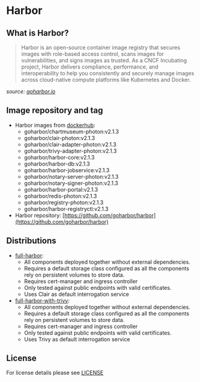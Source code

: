 # Harbor

## What is Harbor?

> Harbor is an open-source container image registry that secures images with role-based access control, scans images
> for vulnerabilities, and signs images as trusted. As a CNCF Incubating project, Harbor delivers compliance,
> performance, and interoperability to help you consistently and securely manage images across cloud-native compute
> platforms like Kubernetes and Docker.

*source: [goharbor.io](https://goharbor.io/)*

## Image repository and tag

* Harbor images from [dockerhub](https://hub.docker.com/u/goharbor):
  * goharbor/chartmuseum-photon:v2.1.3
  * goharbor/clair-photon:v2.1.3
  * goharbor/clair-adapter-photon:v2.1.3
  * goharbor/trivy-adapter-photon:v2.1.3
  * goharbor/harbor-core:v2.1.3
  * goharbor/harbor-db:v2.1.3
  * goharbor/harbor-jobservice:v2.1.3
  * goharbor/notary-server-photon:v2.1.3
  * goharbor/notary-signer-photon:v2.1.3
  * goharbor/harbor-portal:v2.1.3
  * goharbor/redis-photon:v2.1.3
  * goharbor/registry-photon:v2.1.3
  * goharbor/harbor-registryctl:v2.1.3
* Harbor repository: [https://github.com/goharbor/harbor](https://github.com/goharbor/harbor)

## Distributions

* [full-harbor](distributions/full-harbor):
  * All components deployed together without external dependencies.
  * Requires a default storage class configured as all the components rely on persistent volumes to store data.
  * Requires cert-manager and ingress controller
  * Only tested against public endpoints with valid certificates.
  * Uses Clair as default interrogation service
* [full-harbor-with-trivy](distributions/full-harbor-with-trivy):
  * All components deployed together without external dependencies.
  * Requires a default storage class configured as all the components rely on persistent volumes to store data.
  * Requires cert-manager and ingress controller
  * Only tested against public endpoints with valid certificates.
  * Uses Trivy as default interrogation service

## License

For license details please see [LICENSE](../../LICENSE)

